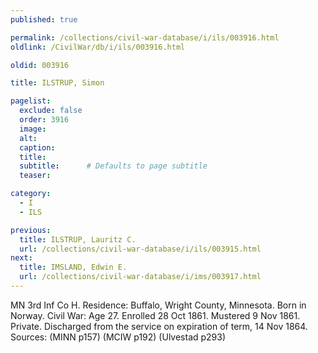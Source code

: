 ```yaml
---
published: true

permalink: /collections/civil-war-database/i/ils/003916.html
oldlink: /CivilWar/db/i/ils/003916.html

oldid: 003916

title: ILSTRUP, Simon

pagelist:
  exclude: false
  order: 3916
  image: 
  alt:
  caption:
  title:
  subtitle:      # Defaults to page subtitle
  teaser:

category: 
  - I 
  - ILS

previous:
  title: ILSTRUP, Lauritz C.
  url: /collections/civil-war-database/i/ils/003915.html  
next:
  title: IMSLAND, Edwin E.
  url: /collections/civil-war-database/i/ims/003917.html   
---
```

MN 3rd Inf Co H. Residence: Buffalo, Wright County, Minnesota. Born in Norway. Civil War: Age 27. Enrolled 28 Oct 1861. Mustered 9 Nov 1861. Private. Discharged from the service on expiration of term, 14 Nov 1864. Sources: (MINN p157) (MCIW p192) (Ulvestad p293)